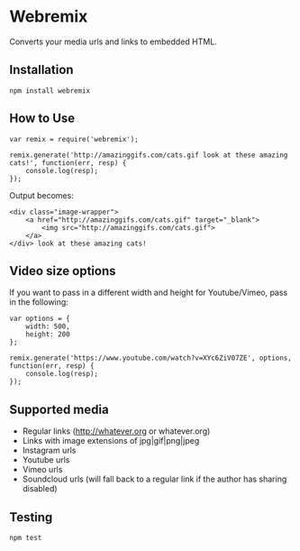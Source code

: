 # Webremix

Converts your media urls and links to embedded HTML.

## Installation

    npm install webremix

## How to Use

    var remix = require('webremix');

    remix.generate('http://amazinggifs.com/cats.gif look at these amazing cats!', function(err, resp) {
        console.log(resp);
    });

Output becomes:

    <div class="image-wrapper">
        <a href="http://amazinggifs.com/cats.gif" target="_blank">
            <img src="http://amazinggifs.com/cats.gif">
        </a>
    </div> look at these amazing cats!

## Video size options

If you want to pass in a different width and height for Youtube/Vimeo, pass in the following:

    var options = {
        width: 500,
        height: 200
    };

    remix.generate('https://www.youtube.com/watch?v=XYc6ZiV07ZE', options, function(err, resp) {
        console.log(resp);
    });

## Supported media

* Regular links (http://whatever.org or whatever.org)
* Links with image extensions of jpg|gif|png|jpeg
* Instagram urls
* Youtube urls
* Vimeo urls
* Soundcloud urls (will fall back to a regular link if the author has sharing disabled)

## Testing

    npm test
